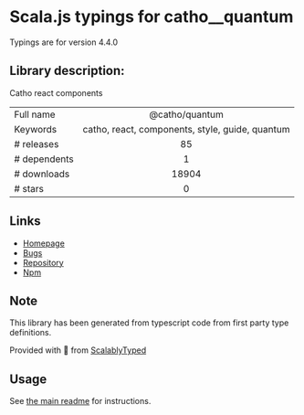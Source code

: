 
# Scala.js typings for catho__quantum

Typings are for version 4.4.0

## Library description:
Catho react components

|                    |                 |
| ------------------ | :-------------: |
| Full name          | @catho/quantum |
| Keywords           | catho, react, components, style, guide, quantum |
| # releases         | 85 |
| # dependents       | 1 |
| # downloads        | 18904 |
| # stars            | 0 |

## Links
- [Homepage](https://github.com/catho/quantum#readme)
- [Bugs](https://github.com/catho/quantum/issues)
- [Repository](https://github.com/catho/quantum)
- [Npm](https://www.npmjs.com/package/%40catho%2Fquantum)
    


## Note
This library has been generated from typescript code from first party type definitions.

Provided with :purple_heart: from [ScalablyTyped](https://github.com/oyvindberg/ScalablyTyped)

## Usage
See [the main readme](../../readme.md) for instructions.


